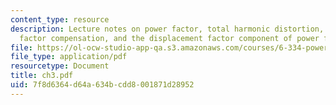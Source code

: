 ```yaml
---
content_type: resource
description: Lecture notes on power factor, total harmonic distortion, passive power
  factor compensation, and the displacement factor component of power factor.
file: https://ol-ocw-studio-app-qa.s3.amazonaws.com/courses/6-334-power-electronics-spring-2007/7f8d6364d64a634bcdd8001871d28952_ch3.pdf
file_type: application/pdf
resourcetype: Document
title: ch3.pdf
uid: 7f8d6364-d64a-634b-cdd8-001871d28952
---
```

